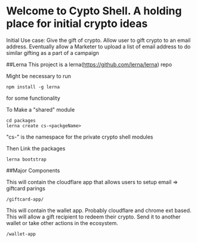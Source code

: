 # Welcome to Cypto Shell. A holding place for initial crypto ideas

Initial Use case: Give the gift of crypto. Allow user to gift crypto to an email address.
Eventually allow a Marketer to upload a list of email address to do similar gifting as a part of a campaign


##Lerna
This project is a lerna(https://github.com/lerna/lerna) repo

Might be necessary to run 

```
npm install -g lerna
```
for some functionality


To Make a "shared" module

```
cd packages
lerna create cs-<packgeName>
```

"cs-" is the namespace for the private crypto shell modules

Then Link the packages
```
lerna bootstrap
```


##Major Components

This will contain the cloudflare app that allows users to setup email => giftcard parings
```
/giftcard-app/
```


This will contain the wallet app. Probably cloudflare and chrome ext based. This will allow a gift recipient to redeem their crypto. Send it to another wallet or take other actions in the ecosystem.
```
/wallet-app
```